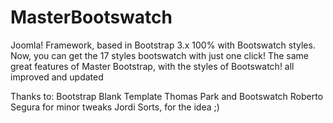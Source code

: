 # MasterBootswatch
Joomla! Framework, based in Bootstrap 3.x 100% with Bootswatch styles.
Now, you can get the 17 styles bootswatch with just one click!
The same great features of Master Bootstrap, with the styles of Bootswatch! all improved and updated

Thanks to:
Bootstrap
Blank Template
Thomas Park and Bootswatch
Roberto Segura for minor tweaks
Jordi Sorts, for the idea ;)

